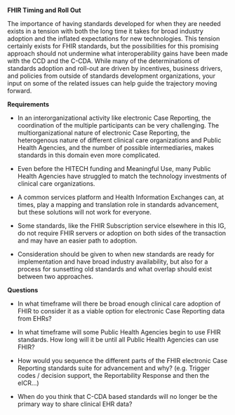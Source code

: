 **FHIR Timing and Roll Out**

The importance of having standards developed for when they are needed
exists in a tension with both the long time it takes for broad industry
adoption and the inflated expectations for new technologies. This
tension certainly exists for FHIR standards, but the possibilities for
this promising approach should not undermine what interoperability gains
have been made with the CCD and the C-CDA. While many of the
determinations of standards adoption and roll-out are driven by
incentives, business drivers, and policies from outside of standards
development organizations, your input on some of the related issues can
help guide the trajectory moving forward.

**Requirements**

  - In an interorganizational activity like electronic Case Reporting,
    the coordination of the multiple participants can be very
    challenging. The multiorganizational nature of electronic Case
    Reporting, the heterogenous nature of different clinical care
    organizations and Public Health Agencies, and the number of possible
    intermediaries, makes standards in this domain even more
    complicated.

  - Even before the HITECH funding and Meaningful Use, many Public
    Health Agencies have struggled to match the technology investments
    of clinical care organizations.

  - A common services platform and Health Information Exchanges can, at
    times, play a mapping and translation role in standards advancement,
    but these solutions will not work for everyone.

  - Some standards, like the FHIR Subscription service elsewhere in this
    IG, do not require FHIR servers or adoption on both sides of the
    transaction and may have an easier path to adoption.

  - Consideration should be given to when new standards are ready for
    implementation and have broad industry availability, but also for a
    process for sunsetting old standards and what overlap should exist
    between two approaches.

**Questions**

  - In what timeframe will there be broad enough clinical care adoption
    of FHIR to consider it as a viable option for electronic Case
    Reporting data from EHRs?

  - In what timeframe will some Public Health Agencies begin to use FHIR
    standards. How long will it be until all Public Health Agencies can
    use FHIR?

  - How would you sequence the different parts of the FHIR electronic
    Case Reporting standards suite for advancement and why? (e.g.
    Trigger codes / decision support, the Reportability Response and
    then the eICR…)

  - When do you think that C-CDA based standards will no longer be the
    primary way to share clinical EHR data?
